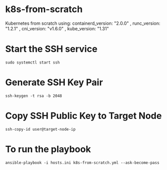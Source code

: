 # k8s-from-scratch
Kubernetes from scratch using:  containerd_version: "2.0.0" , runc_version: "1.2.1" ,  cni_version: "v1.6.0" ,  kube_version: "1.31"



# Start the SSH service
```sudo systemctl enable ssh
sudo systemctl start ssh
```

# Generate SSH Key Pair 
```ssh-keygen -t rsa -b 2048```

# Copy SSH Public Key to Target Node
```ssh-copy-id user@target-node-ip```

# To run the playbook
```ansible-playbook -i hosts.ini k8s-from-scratch.yml --ask-become-pass```
